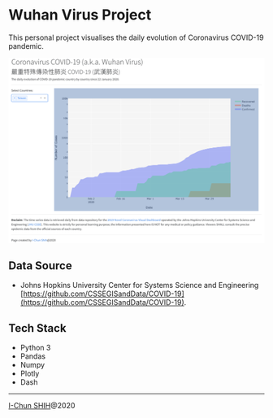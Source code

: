 # Wuhan Virus Project

This personal project visualises the daily evolution of Coronavirus COVID-19 pandemic. 

 ![App Example](resources/images/App_Screenshot_2020-04-09.png)
 
## Data Source
- Johns Hopkins University Center for Systems Science and Engineering [https://github.com/CSSEGISandData/COVID-19](https://github.com/CSSEGISandData/COVID-19).

## Tech Stack
- Python 3
- Pandas
- Numpy
- Plotly
- Dash
 
 ---

[I-Chun SHIH](http://www.linkedin.com/in/icshih)@2020
